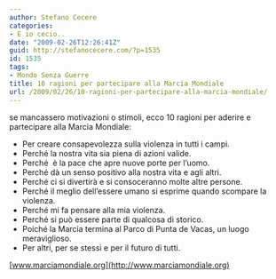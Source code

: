 ```yaml
---
author: Stefano Cecere
categories:
- E io cecio..
date: "2009-02-26T12:26:41Z"
guid: http://stefanocecere.com/?p=1535
id: 1535
tags:
- Mondo Senza Guerre
title: 10 ragioni per partecipare alla Marcia Mondiale
url: /2009/02/26/10-ragioni-per-partecipare-alla-marcia-mondiale/
---
```


se mancassero motivazioni o stimoli, ecco 10 ragioni per aderire e partecipare alla Marcia Mondiale:

  * Per creare consapevolezza sulla violenza in tutti i campi.
  * Perché la nostra vita sia piena di azioni valide.
  * Perché  è la pace che apre nuove porte per l&#8217;uomo.
  * Perché dà un senso positivo alla nostra vita e agli altri.
  * Perché ci si divertirà e si consoceranno molte altre persone.
  * Perché il meglio dell&#8217;essere umano si esprime quando scompare la violenza.
  * Perché mi fa pensare alla mia violenza.
  * Perché si può essere parte di qualcosa di storico.
  * Poiché la Marcia termina al Parco di Punta de Vacas, un luogo meraviglioso.
  * Per altri, per se stessi e per il futuro di tutti.

[www.marciamondiale.org](http://www.marciamondiale.org)